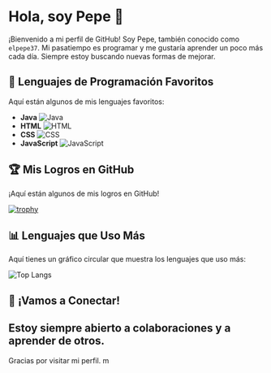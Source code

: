 # Hola, soy Pepe 👋

¡Bienvenido a mi perfil de GitHub! Soy Pepe, también conocido como `elpepe37`. Mi pasatiempo es programar y me gustaría aprender un poco más cada día. Siempre estoy buscando nuevas formas de mejorar.

## 🌟 Lenguajes de Programación Favoritos

Aquí están algunos de mis lenguajes favoritos:

- **Java** ![Java](https://img.shields.io/badge/-Java-black?style=flat&logo=java&logoColor=white)
- **HTML** ![HTML](https://img.shields.io/badge/-HTML-E34F26?style=flat&logo=html5&logoColor=white)
- **CSS** ![CSS](https://img.shields.io/badge/-CSS-1572B6?style=flat&logo=css3&logoColor=white)
- **JavaScript** ![JavaScript](https://img.shields.io/badge/-JavaScript-F7DF1E?style=flat&logo=javascript&logoColor=black)

## 🏆 Mis Logros en GitHub

¡Aquí están algunos de mis logros en GitHub!

[![trophy](https://github-profile-trophy.vercel.app/?username=elpepe37)](https://github.com/ryo-ma/github-profile-trophy)

## 📊 Lenguajes que Uso Más

Aquí tienes un gráfico circular que muestra los lenguajes que uso más:

![Top Langs](https://github-readme-stats.vercel.app/api/top-langs/?username=elpepe37&layout=compact&theme=radical)

## 🚀 ¡Vamos a Conectar!

Estoy siempre abierto a colaboraciones y a aprender de otros.
---

Gracias por visitar mi perfil.
m
